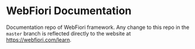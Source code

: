 # WebFiori Documentation
Documentation repo of WebFiori framework. Any change to this repo in the `master` branch is reflected directly to the website at https://webfiori.com/learn.
